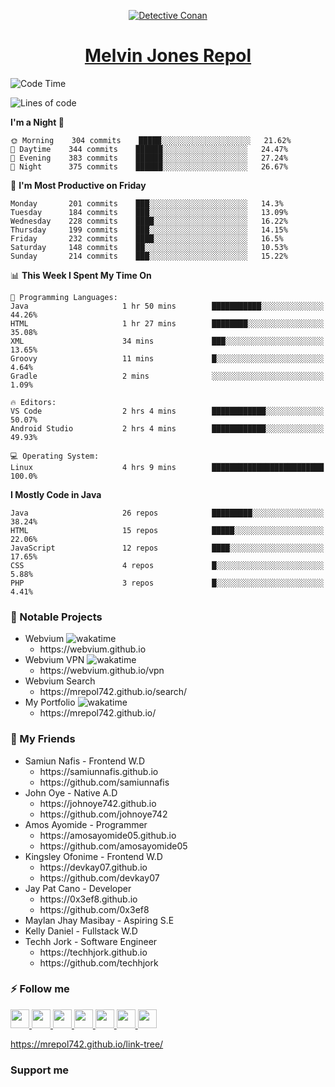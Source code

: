 <p align="center">

<a href="https://mrepol742.github.io">
  <img alt="Detective Conan" src="https://mrepol742-gif-randomizer.vercel.app/api/#2" /> 
  </a> 
<h1 align="center"><a href="https://mrepol742.github.io/">Melvin Jones Repol</a></h1>
</p>

<!--START_SECTION:waka-->
![Code Time](http://img.shields.io/badge/Code%20Time-770%20hrs%2036%20mins-blue)

![Lines of code](https://img.shields.io/badge/From%20Hello%20World%20I%27ve%20Written-237%20Thousand%20lines%20of%20code-blue)

**I'm a Night 🦉** 

```text
🌞 Morning    304 commits    █████░░░░░░░░░░░░░░░░░░░░   21.62% 
🌆 Daytime    344 commits    ██████░░░░░░░░░░░░░░░░░░░   24.47% 
🌃 Evening    383 commits    ██████░░░░░░░░░░░░░░░░░░░   27.24% 
🌙 Night      375 commits    ██████░░░░░░░░░░░░░░░░░░░   26.67%

```
📅 **I'm Most Productive on Friday** 

```text
Monday       201 commits    ███░░░░░░░░░░░░░░░░░░░░░░   14.3% 
Tuesday      184 commits    ███░░░░░░░░░░░░░░░░░░░░░░   13.09% 
Wednesday    228 commits    ████░░░░░░░░░░░░░░░░░░░░░   16.22% 
Thursday     199 commits    ███░░░░░░░░░░░░░░░░░░░░░░   14.15% 
Friday       232 commits    ████░░░░░░░░░░░░░░░░░░░░░   16.5% 
Saturday     148 commits    ██░░░░░░░░░░░░░░░░░░░░░░░   10.53% 
Sunday       214 commits    ███░░░░░░░░░░░░░░░░░░░░░░   15.22%

```


📊 **This Week I Spent My Time On** 

```text
💬 Programming Languages: 
Java                     1 hr 50 mins        ███████████░░░░░░░░░░░░░░   44.26% 
HTML                     1 hr 27 mins        ████████░░░░░░░░░░░░░░░░░   35.08% 
XML                      34 mins             ███░░░░░░░░░░░░░░░░░░░░░░   13.65% 
Groovy                   11 mins             █░░░░░░░░░░░░░░░░░░░░░░░░   4.64% 
Gradle                   2 mins              ░░░░░░░░░░░░░░░░░░░░░░░░░   1.09%

🔥 Editors: 
VS Code                  2 hrs 4 mins        ████████████░░░░░░░░░░░░░   50.07% 
Android Studio           2 hrs 4 mins        ████████████░░░░░░░░░░░░░   49.93%

💻 Operating System: 
Linux                    4 hrs 9 mins        █████████████████████████   100.0%

```

**I Mostly Code in Java** 

```text
Java                     26 repos            █████████░░░░░░░░░░░░░░░░   38.24% 
HTML                     15 repos            █████░░░░░░░░░░░░░░░░░░░░   22.06% 
JavaScript               12 repos            ████░░░░░░░░░░░░░░░░░░░░░   17.65% 
CSS                      4 repos             █░░░░░░░░░░░░░░░░░░░░░░░░   5.88% 
PHP                      3 repos             █░░░░░░░░░░░░░░░░░░░░░░░░   4.41%

```



<!--END_SECTION:waka-->

### 🚧 Notable Projects
<ul>
<li>Webvium <img src="https://wakatime.com/badge/user/8ad4afa2-1a56-40d1-a949-4663473915b6/project/f7aa3bd8-bf4b-46f4-a0bb-57fa0cfb6287.svg"
                    alt="wakatime"></h5>
      <ul>
      <li>https://webvium.github.io</li>
    </ul>
  </li>
  <li>Webvium VPN <img loading="lazy"
                    src="https://wakatime.com/badge/user/8ad4afa2-1a56-40d1-a949-4663473915b6/project/6f406616-d468-4419-9d8f-67ed88f99e2e.svg"
                    alt="wakatime">
      <ul>
      <li>https://webvium.github.io/vpn</li>
    </ul>
  </li>
  <li>Webvium Search
      <ul>
      <li>https://mrepol742.github.io/search/</li>
    </ul>
  </li>
    <li>My Portfolio <img loading="lazy"
                    src="https://wakatime.com/badge/user/8ad4afa2-1a56-40d1-a949-4663473915b6/project/9458f437-f00b-4273-9cef-212b398ff055.svg"
                    alt="wakatime">
      <ul>
      <li>https://mrepol742.github.io/</li>
    </ul>
  </li>
  </ul>

### 👥 My Friends
<ul>
  <li>Samiun Nafis - Frontend W.D
      <ul>
      <li>https://samiunnafis.github.io</li>
      <li>https://github.com/samiunnafis</li>
    </ul>
  </li>
  <li>John Oye - Native A.D
      <ul>
      <li>https://johnoye742.github.io</li>
      <li>https://github.com/johnoye742</li>
    </ul>
  </li>
  <li>Amos Ayomide - Programmer
    <ul>
      <li>https://amosayomide05.github.io</li>
      <li>https://github.com/amosayomide05</li>
    </ul>
  </li>
  <li>Kingsley Ofonime - Frontend W.D
      <ul>
      <li>https://devkay07.github.io</li>
      <li>https://github.com/devkay07</li>
    </ul>
  </li>
    <li>Jay Pat Cano - Developer
      <ul>
      <li>https://0x3ef8.github.io</li>
      <li>https://github.com/0x3ef8</li>
    </ul>
  </li>
    <li>Maylan Jhay Masibay - Aspiring S.E
  </li>
    <li>Kelly Daniel - Fullstack W.D
  </li>
    <li>Techh Jork - Software Engineer
      <ul>
      <li>https://techhjork.github.io</li>
      <li>https://github.com/techhjork</li>
    </ul>
  </li>
</ul>

### :zap: Follow me
<a href="https://mrepol742.github.io/">
  <img src="https://github.com/mrepol742/mrepol742/blob/master/images/web.svg" width="30">
</a>
<a href="https://facebook.com/melvinjonesrepol">
  <img src="https://github.com/mrepol742/mrepol742/blob/master/images/facebook.svg" width="30">
</a>
<a href="https://instagram.com/melvinjonesrepol">
  <img src="https://github.com/mrepol742/mrepol742/blob/master/images/instagram.svg" width="30">
</a>
<a href="https://pinterest.com/mrepol742">
  <img src="https://github.com/mrepol742/mrepol742/blob/master/images/pinterest.svg" width="30">
</a>
<a href="https://twitter.com/mrepol742`">
  <img src="https://github.com/mrepol742/mrepol742/blob/master/images/twitter.svg" width="30">
</a>
<a href="https://linkedin.com/in/mrepol742">
  <img src="https://github.com/mrepol742/mrepol742/blob/master/images/linkedin.svg" width="30">
</a>
<a href="https://www.youtube.com/channel/UCDYRUXJ8Qldrvb00q9t2KDA">
  <img src="https://github.com/mrepol742/mrepol742/blob/master/images/youtube.svg" width="30">
</a>

https://mrepol742.github.io/link-tree/

### Support me



